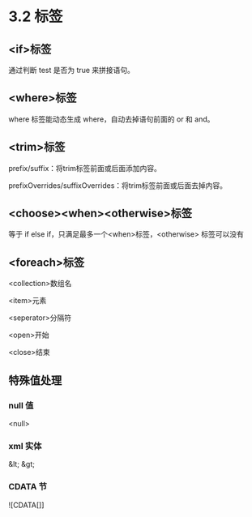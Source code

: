 # 3.2 标签

## \<if>标签

通过判断 test 是否为 true 来拼接语句。

## \<where>标签

where 标签能动态生成 where，自动去掉语句前面的 or 和 and。

## \<trim>标签

prefix/suffix：将trim标签前面或后面添加内容。

prefixOverrides/suffixOverrides：将trim标签前面或后面去掉内容。

## \<choose>\<when>\<otherwise>标签

等于 if else if，只满足最多一个\<when>标签，\<otherwise> 标签可以没有

## \<foreach>标签

\<collection>数组名

\<item>元素

\<seperator>分隔符

\<open>开始

\<close>结束

## 特殊值处理

### null 值

\<null>

### xml 实体

\&lt;   \&gt;

### CDATA 节

![CDATA[]]
